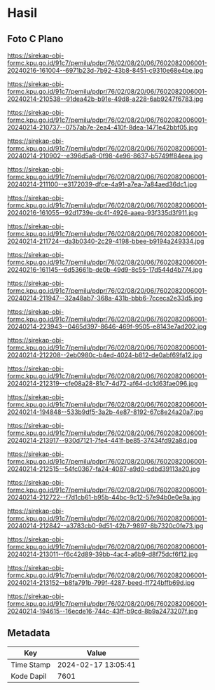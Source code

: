 # Hasil

## Foto C Plano

https://sirekap-obj-formc.kpu.go.id/91c7/pemilu/pdpr/76/02/08/20/06/7602082006001-20240216-161004--6971b23d-7b92-43b8-8451-c9310e68e4be.jpg

https://sirekap-obj-formc.kpu.go.id/91c7/pemilu/pdpr/76/02/08/20/06/7602082006001-20240214-210538--91dea42b-b91e-49d8-a228-6ab9247f6783.jpg

https://sirekap-obj-formc.kpu.go.id/91c7/pemilu/pdpr/76/02/08/20/06/7602082006001-20240214-210737--0757ab7e-2ea4-410f-8dea-1471e42bbf05.jpg

https://sirekap-obj-formc.kpu.go.id/91c7/pemilu/pdpr/76/02/08/20/06/7602082006001-20240214-210902--e396d5a8-0f98-4e96-8637-b5749ff84eea.jpg

https://sirekap-obj-formc.kpu.go.id/91c7/pemilu/pdpr/76/02/08/20/06/7602082006001-20240214-211100--e3172039-dfce-4a91-a7ea-7a84aed36dc1.jpg

https://sirekap-obj-formc.kpu.go.id/91c7/pemilu/pdpr/76/02/08/20/06/7602082006001-20240216-161055--92d1739e-dc41-4926-aaea-93f335d3f911.jpg

https://sirekap-obj-formc.kpu.go.id/91c7/pemilu/pdpr/76/02/08/20/06/7602082006001-20240214-211724--da3b0340-2c29-4198-bbee-b9194a249334.jpg

https://sirekap-obj-formc.kpu.go.id/91c7/pemilu/pdpr/76/02/08/20/06/7602082006001-20240216-161145--6d53661b-de0b-49d9-8c55-17d544d4b774.jpg

https://sirekap-obj-formc.kpu.go.id/91c7/pemilu/pdpr/76/02/08/20/06/7602082006001-20240214-211947--32a48ab7-368a-431b-bbb6-7cceca2e33d5.jpg

https://sirekap-obj-formc.kpu.go.id/91c7/pemilu/pdpr/76/02/08/20/06/7602082006001-20240214-223943--0465d397-8646-469f-9505-e8143e7ad202.jpg

https://sirekap-obj-formc.kpu.go.id/91c7/pemilu/pdpr/76/02/08/20/06/7602082006001-20240214-212208--2eb0980c-b4ed-4024-b812-de0abf69fa12.jpg

https://sirekap-obj-formc.kpu.go.id/91c7/pemilu/pdpr/76/02/08/20/06/7602082006001-20240214-212319--cfe08a28-81c7-4d72-af64-dc1d63fae096.jpg

https://sirekap-obj-formc.kpu.go.id/91c7/pemilu/pdpr/76/02/08/20/06/7602082006001-20240214-194848--533b9df5-3a2b-4e87-8192-67c8e24a20a7.jpg

https://sirekap-obj-formc.kpu.go.id/91c7/pemilu/pdpr/76/02/08/20/06/7602082006001-20240214-213917--930d7121-7fe4-441f-be85-37434fd92a8d.jpg

https://sirekap-obj-formc.kpu.go.id/91c7/pemilu/pdpr/76/02/08/20/06/7602082006001-20240214-212515--54fc0367-fa24-4087-a9d0-cdbd39113a20.jpg

https://sirekap-obj-formc.kpu.go.id/91c7/pemilu/pdpr/76/02/08/20/06/7602082006001-20240214-212722--f7d1cb61-b95b-44bc-9c12-57e94b0e0e9a.jpg

https://sirekap-obj-formc.kpu.go.id/91c7/pemilu/pdpr/76/02/08/20/06/7602082006001-20240214-212842--a3783cb0-9d51-42b7-9897-8b7320c0fe73.jpg

https://sirekap-obj-formc.kpu.go.id/91c7/pemilu/pdpr/76/02/08/20/06/7602082006001-20240214-213011--f6c42d89-39bb-4ac4-a6b9-d8f75dcf6f12.jpg

https://sirekap-obj-formc.kpu.go.id/91c7/pemilu/pdpr/76/02/08/20/06/7602082006001-20240214-213152--b8fa791b-799f-4287-beed-ff724bffb69d.jpg

https://sirekap-obj-formc.kpu.go.id/91c7/pemilu/pdpr/76/02/08/20/06/7602082006001-20240214-194615--16ecde16-744c-43ff-b9cd-8b9a2473207f.jpg


## Metadata

| Key        | Value               |
| ---------- | ------------------- |
| Time Stamp | 2024-02-17 13:05:41 |
| Kode Dapil | 7601                |




